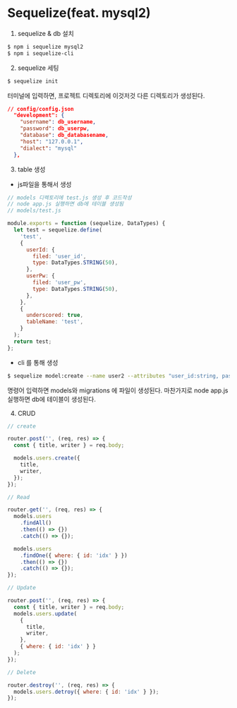 # Sequelize(feat. mysql2)

1. sequelize & db 설치

```zsh
$ npm i sequelize mysql2
$ npm i sequelize-cli
```

2. sequelize 세팅

```zsh
$ sequelize init
```

터미널에 입력하면, 프로젝트 디렉토리에 이것저것 다른 디렉토리가 생성된다.

```json
// config/config.json
  "development": {
    "username": db_username,
    "password": db_userpw,
    "database": db_databasename,
    "host": "127.0.0.1",
    "dialect": "mysql"
  },
```

3. table 생성

- js파일을 통해서 생성

```javascript
// models 디렉토리에 test.js 생성 후 코드작성
// node app.js 실행하면 db에 테이블 생성됨
// models/test.js

module.exports = function (sequelize, DataTypes) {
  let test = sequelize.define(
    'test',
    {
      userId: {
        filed: 'user_id',
        type: DataTypes.STRING(50),
      },
      userPw: {
        filed: 'user_pw',
        type: DataTypes.STRING(50),
      },
    },
    {
      underscored: true,
      tableName: 'test',
    }
  );
  return test;
};
```

- cli 를 통해 생성

```zsh
$ sequelize model:create --name user2 --attributes "user_id:string, password:string"
```

명령어 입력하면 models와 migrations 에 파일이 생성된다.
마찬가지로 node app.js 실행하면 db에 테이블이 생성된다.

4. CRUD

```javascript
// create

router.post('', (req, res) => {
  const { title, writer } = req.body;

  models.users.create({
    title,
    writer,
  });
});

// Read

router.get('', (req, res) => {
  models.users
    .findAll()
    .then(() => {})
    .catch(() => {});

  models.users
    .findOne({ where: { id: 'idx' } })
    .then(() => {})
    .catch(() => {});
});

// Update

router.post('', (req, res) => {
  const { title, writer } = req.body;
  models.users.update(
    {
      title,
      writer,
    },
    { where: { id: 'idx' } }
  );
});

// Delete

router.destroy('', (req, res) => {
  models.users.detroy({ where: { id: 'idx' } });
});
```
